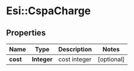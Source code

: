 # Esi::CspaCharge

## Properties
Name | Type | Description | Notes
------------ | ------------- | ------------- | -------------
**cost** | **Integer** | cost integer | [optional] 


